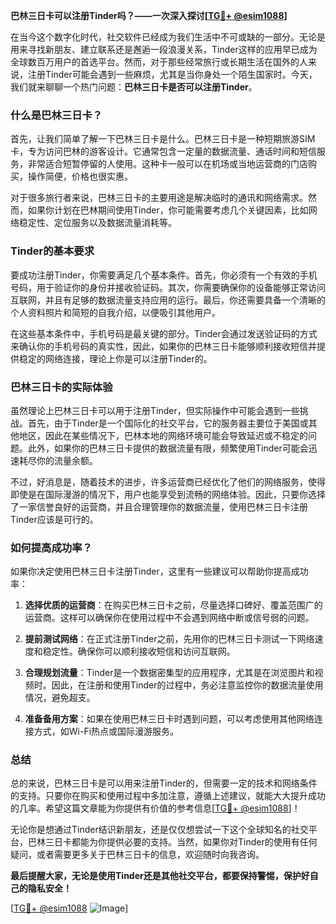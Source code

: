 **巴林三日卡可以注册Tinder吗？——一次深入探讨[[TG💪+ @esim1088](https://t.me/s/esim1088)]**

在当今这个数字化时代，社交软件已经成为我们生活中不可或缺的一部分。无论是用来寻找新朋友、建立联系还是邂逅一段浪漫关系，Tinder这样的应用早已成为全球数百万用户的首选平台。然而，对于那些经常旅行或长期生活在国外的人来说，注册Tinder可能会遇到一些麻烦，尤其是当你身处一个陌生国家时。今天，我们就来聊聊一个热门问题：**巴林三日卡是否可以注册Tinder**。

### 什么是巴林三日卡？

首先，让我们简单了解一下巴林三日卡是什么。巴林三日卡是一种短期旅游SIM卡，专为访问巴林的游客设计。它通常包含一定量的数据流量、通话时间和短信服务，非常适合短暂停留的人使用。这种卡一般可以在机场或当地运营商的门店购买，操作简便，价格也很实惠。

对于很多旅行者来说，巴林三日卡的主要用途是解决临时的通讯和网络需求。然而，如果你计划在巴林期间使用Tinder，你可能需要考虑几个关键因素，比如网络稳定性、定位服务以及数据流量消耗等。

### Tinder的基本要求

要成功注册Tinder，你需要满足几个基本条件。首先，你必须有一个有效的手机号码，用于验证你的身份并接收验证码。其次，你需要确保你的设备能够正常访问互联网，并且有足够的数据流量支持应用的运行。最后，你还需要具备一个清晰的个人资料照片和简短的自我介绍，以便吸引其他用户。

在这些基本条件中，手机号码是最关键的部分。Tinder会通过发送验证码的方式来确认你的手机号码的真实性，因此，如果你的巴林三日卡能够顺利接收短信并提供稳定的网络连接，理论上你是可以注册Tinder的。

### 巴林三日卡的实际体验

虽然理论上巴林三日卡可以用于注册Tinder，但实际操作中可能会遇到一些挑战。首先，由于Tinder是一个国际化的社交平台，它的服务器主要位于美国或其他地区，因此在某些情况下，巴林本地的网络环境可能会导致延迟或不稳定的问题。此外，如果你的巴林三日卡提供的数据流量有限，频繁使用Tinder可能会迅速耗尽你的流量余额。

不过，好消息是，随着技术的进步，许多运营商已经优化了他们的网络服务，使得即使是在国际漫游的情况下，用户也能享受到流畅的网络体验。因此，只要你选择了一家信誉良好的运营商，并且合理管理你的数据流量，使用巴林三日卡注册Tinder应该是可行的。

### 如何提高成功率？

如果你决定使用巴林三日卡注册Tinder，这里有一些建议可以帮助你提高成功率：

1. **选择优质的运营商**：在购买巴林三日卡之前，尽量选择口碑好、覆盖范围广的运营商。这样可以确保你在使用过程中不会遇到网络中断或信号弱的问题。
   
2. **提前测试网络**：在正式注册Tinder之前，先用你的巴林三日卡测试一下网络速度和稳定性。确保你可以顺利接收短信和访问互联网。

3. **合理规划流量**：Tinder是一个数据密集型的应用程序，尤其是在浏览图片和视频时。因此，在注册和使用Tinder的过程中，务必注意监控你的数据流量使用情况，避免超支。

4. **准备备用方案**：如果在使用巴林三日卡时遇到问题，可以考虑使用其他网络连接方式，如Wi-Fi热点或国际漫游服务。

### 总结

总的来说，巴林三日卡是可以用来注册Tinder的，但需要一定的技术和网络条件的支持。只要你在购买和使用过程中多加注意，遵循上述建议，就能大大提升成功的几率。希望这篇文章能为你提供有价值的参考信息[[TG💪+ @esim1088](https://t.me/s/esim1088)]！

无论你是想通过Tinder结识新朋友，还是仅仅想尝试一下这个全球知名的社交平台，巴林三日卡都能为你提供必要的支持。当然，如果你对Tinder的使用有任何疑问，或者需要更多关于巴林三日卡的信息，欢迎随时向我咨询。

**最后提醒大家，无论是使用Tinder还是其他社交平台，都要保持警惕，保护好自己的隐私安全！**

[[TG💪+ @esim1088](https://t.me/s/esim1088) ![Image](https://i.postimg.cc/4NQfJmqS/Snipaste-2025-05-13-00-14-12.png)]